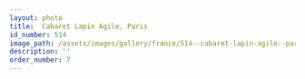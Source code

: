 ```yaml
---
layout: photo
title:  Cabaret Lapin Agile, Paris
id_number: 514
image_path: /assets/images/gallery/france/514--cabaret-lapin-agile--paris.jpg
description: ''
order_number: 7
---
```

